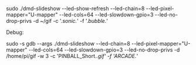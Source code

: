  sudo ./dmd-slideshow --led-show-refresh  --led-chain=8 --led-pixel-mapper="U-mapper"  --led-cols=64 --led-slowdown-gpio=3 --led-no-drop-privs  -d ~/gif -c '.*sonic.*' -f '.*bubble.*'

Debug:

sudo -s
 gdb --args ./dmd-slideshow   --led-chain=8 --led-pixel-mapper="U-mapper"  --led-cols=64 --led-slowdown-gpio=3 --led-no-drop-privs  -d /home/pi/gif  -w 3 -c 'PINBALL_Short.*.gif' -f 'ARCADE.*'